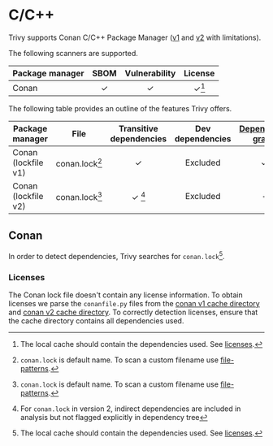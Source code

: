 # C/C++

Trivy supports Conan C/C++ Package Manager ([v1][conanV1] and [v2][conanV2] with limitations).

The following scanners are supported.

| Package manager | SBOM | Vulnerability | License |
|-----------------|:----:|:-------------:|:-------:|
| Conan           |  ✓   |       ✓       |  ✓[^1]  |

The following table provides an outline of the features Trivy offers.

| Package manager       | File           | Transitive dependencies | Dev dependencies | [Dependency graph][dependency-graph] | Position |
|-----------------------|----------------|:-----------------------:|:----------------:|:------------------------------------:|:--------:|
| Conan (lockfile v1)   | conan.lock[^2] |            ✓            |     Excluded     |                  ✓                   |    ✓     |
| Conan (lockfile v2)   | conan.lock[^2] |            ✓ [^3]       |     Excluded     |                  -                   |    ✓     |

## Conan
In order to detect dependencies, Trivy searches for `conan.lock`[^1].

[conanV1]: https://docs.conan.io/1/index.html
[conanV2]: https://docs.conan.io/2/

### Licenses
The Conan lock file doesn't contain any license information.
To obtain licenses we parse the `conanfile.py` files from the [conan v1 cache directory][conan-v1-cache-dir] and [conan v2 cache directory][conan-v2-cache-dir].
To correctly detection licenses, ensure that the cache directory contains all dependencies used.

[conan-v1-cache-dir]: https://docs.conan.io/1/mastering/custom_cache.html
[conan-v2-cache-dir]: https://docs.conan.io/2/reference/environment.html#conan-home
[dependency-graph]: ../../configuration/reporting.md#show-origins-of-vulnerable-dependencies

[^1]: The local cache should contain the dependencies used. See [licenses](#licenses).
[^2]: `conan.lock` is default name. To scan a custom filename use [file-patterns](../../configuration/skipping.md#file-patterns).
[^3]: For `conan.lock` in version 2, indirect dependencies are included in analysis but not flagged explicitly in dependency tree
